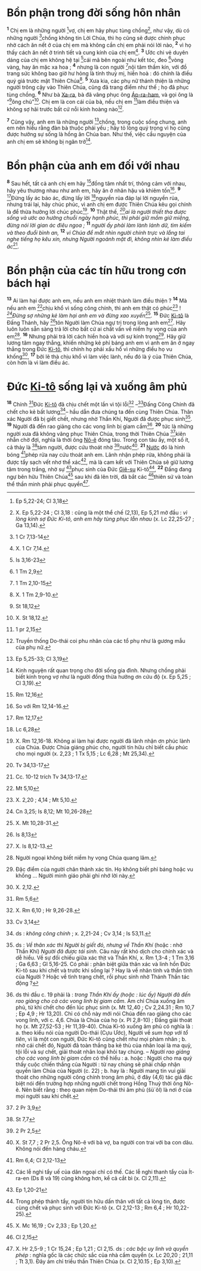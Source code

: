 # Bổn phận trong đời sống hôn nhân
<sup><b>1</b></sup> Chị em là những người [^1@-8630ab0f-797e-468e-8dc7-e98887ac2f6c]vợ, chị em hãy phục tùng chồng[^1-8630ab0f-797e-468e-8dc7-e98887ac2f6c], như vậy, dù có những người [^2@-8630ab0f-797e-468e-8dc7-e98887ac2f6c]chồng không tin Lời Chúa, thì họ cũng sẽ được chinh phục nhờ cách ăn nết ở của chị em mà không cần chị em phải nói lời nào, <sup><b>2</b></sup> vì họ thấy cách ăn nết ở trinh tiết và cung kính của chị em[^2-8630ab0f-797e-468e-8dc7-e98887ac2f6c]. <sup><b>3</b></sup> Ước chi vẻ duyên dáng của chị em không hệ tại [^3@-8630ab0f-797e-468e-8dc7-e98887ac2f6c]cái mã bên ngoài như kết tóc, đeo [^4@-8630ab0f-797e-468e-8dc7-e98887ac2f6c]vòng vàng, hay ăn mặc xa hoa ; <sup><b>4</b></sup> nhưng là con người [^5@-8630ab0f-797e-468e-8dc7-e98887ac2f6c]nội tâm thầm kín, với đồ trang sức không bao giờ hư hỏng là tính thuỳ mị, hiền hoà : đó chính là điều quý giá trước mặt Thiên Chúa[^3-8630ab0f-797e-468e-8dc7-e98887ac2f6c]. <sup><b>5</b></sup> Xưa kia, các phụ nữ thánh thiện là những người trông cậy vào Thiên Chúa, cũng đã trang điểm như thế ; họ đã phục tùng chồng. <sup><b>6</b></sup> Như bà [Xa-ra](), bà đã vâng phục ông [Áp-ra-ham](), và gọi ông là “[^6@-8630ab0f-797e-468e-8dc7-e98887ac2f6c]ông chủ”[^4-8630ab0f-797e-468e-8dc7-e98887ac2f6c]. Chị em là con cái của bà, nếu chị em [^7@-8630ab0f-797e-468e-8dc7-e98887ac2f6c]làm điều thiện và không sợ hãi trước bất cứ nỗi kinh hoàng nào[^5-8630ab0f-797e-468e-8dc7-e98887ac2f6c].

<sup><b>7</b></sup> Cũng vậy, anh em là những người [^8@-8630ab0f-797e-468e-8dc7-e98887ac2f6c]chồng, trong cuộc sống chung, anh em nên hiểu rằng đàn bà thuộc phái yếu ; hãy tỏ lòng quý trọng vì họ cũng được hưởng sự sống là hồng ân Chúa ban. Như thế, việc cầu nguyện của anh chị em sẽ không bị ngăn trở[^6-8630ab0f-797e-468e-8dc7-e98887ac2f6c].


# Bổn phận của anh em đối với nhau
<sup><b>8</b></sup> Sau hết, tất cả anh chị em hãy [^9@-8630ab0f-797e-468e-8dc7-e98887ac2f6c]đồng tâm nhất trí, thông cảm với nhau, hãy yêu thương nhau như anh em, hãy ăn ở nhân hậu và khiêm tốn[^7-8630ab0f-797e-468e-8dc7-e98887ac2f6c]. <sup><b>9</b></sup> [^10@-8630ab0f-797e-468e-8dc7-e98887ac2f6c]Đừng lấy ác báo ác, đừng lấy lời [^11@-8630ab0f-797e-468e-8dc7-e98887ac2f6c]nguyền rủa đáp lại lời nguyền rủa, nhưng trái lại, hãy chúc phúc, vì anh chị em được Thiên Chúa kêu gọi chính là để thừa hưởng lời chúc phúc[^8-8630ab0f-797e-468e-8dc7-e98887ac2f6c]. <sup><b>10</b></sup> Thật thế, *[^12@-8630ab0f-797e-468e-8dc7-e98887ac2f6c]ai là người thiết tha được sống và ước ao hưởng chuỗi ngày hạnh phúc, thì phải giữ mồm giữ miệng, đừng nói lời gian ác điêu ngoa ;* <sup><b>11</b></sup> *người ấy phải làm lành lánh dữ, tìm kiếm và theo đuổi bình an,* <sup><b>12</b></sup> *vì Chúa để mắt nhìn người chính trực và lắng tai nghe tiếng họ kêu xin, nhưng Người ngoảnh mặt đi, không nhìn kẻ làm điều ác*[^9-8630ab0f-797e-468e-8dc7-e98887ac2f6c].


# Bổn phận của các tín hữu trong cơn bách hại
<sup><b>13</b></sup> Ai làm hại được anh em, nếu anh em nhiệt thành làm điều thiện ? <sup><b>14</b></sup> Mà nếu anh em [^13@-8630ab0f-797e-468e-8dc7-e98887ac2f6c]chịu khổ vì sống công chính, thì anh em thật có phúc[^10-8630ab0f-797e-468e-8dc7-e98887ac2f6c] ! *[^14@-8630ab0f-797e-468e-8dc7-e98887ac2f6c]Đừng sợ những kẻ làm hại anh em và đừng xao xuyến*[^11-8630ab0f-797e-468e-8dc7-e98887ac2f6c]. <sup><b>15</b></sup> Đức [Ki-tô]() là Đấng Thánh, hãy [^15@-8630ab0f-797e-468e-8dc7-e98887ac2f6c]tôn Người làm Chúa ngự trị trong lòng anh em[^12-8630ab0f-797e-468e-8dc7-e98887ac2f6c]. Hãy luôn luôn sẵn sàng trả lời cho bất cứ ai chất vấn về niềm hy vọng của anh em[^13-8630ab0f-797e-468e-8dc7-e98887ac2f6c]. <sup><b>16</b></sup> Nhưng phải trả lời cách hiền hoà và với sự kính trọng[^14-8630ab0f-797e-468e-8dc7-e98887ac2f6c]. Hãy giữ lương tâm ngay thẳng, khiến những kẻ phỉ báng anh em vì anh em ăn ở ngay thẳng trong Đức [Ki-tô](), thì chính họ phải xấu hổ vì những điều họ vu khống[^15-8630ab0f-797e-468e-8dc7-e98887ac2f6c], <sup><b>17</b></sup> bởi lẽ thà chịu khổ vì làm việc lành, nếu đó là ý của Thiên Chúa, còn hơn là vì làm điều ác.


# Đức [Ki-tô]() sống lại và xuống âm phủ
<sup><b>18</b></sup> Chính [^16@-8630ab0f-797e-468e-8dc7-e98887ac2f6c]Đức [Ki-tô]() đã chịu chết một lần vì tội lỗi[^16-8630ab0f-797e-468e-8dc7-e98887ac2f6c] –[^17@-8630ab0f-797e-468e-8dc7-e98887ac2f6c]Đấng Công Chính đã chết cho kẻ bất lương[^17-8630ab0f-797e-468e-8dc7-e98887ac2f6c]– hầu dẫn đưa chúng ta đến cùng Thiên Chúa. Thân xác Người đã bị giết chết, nhưng nhờ Thần Khí, Người đã được phục sinh[^18-8630ab0f-797e-468e-8dc7-e98887ac2f6c]. <sup><b>19</b></sup> Người đã đến rao giảng cho các vong linh bị giam cầm[^19-8630ab0f-797e-468e-8dc7-e98887ac2f6c], <sup><b>20</b></sup> tức là những người xưa đã không vâng phục Thiên Chúa, trong thời Thiên Chúa [^18@-8630ab0f-797e-468e-8dc7-e98887ac2f6c]kiên nhẫn chờ đợi, nghĩa là thời ông [Nô-ê]() đóng tàu. Trong con tàu ấy, một số ít, cả thảy là [^19@-8630ab0f-797e-468e-8dc7-e98887ac2f6c]tám người, được cứu thoát nhờ [^20@-8630ab0f-797e-468e-8dc7-e98887ac2f6c]nước[^20-8630ab0f-797e-468e-8dc7-e98887ac2f6c]. <sup><b>21</b></sup> [Nước]() đó là hình bóng [^21@-8630ab0f-797e-468e-8dc7-e98887ac2f6c]phép rửa nay cứu thoát anh em. Lãnh nhận phép rửa, không phải là được tẩy sạch vết nhơ thể xác[^21-8630ab0f-797e-468e-8dc7-e98887ac2f6c], mà là cam kết với Thiên Chúa sẽ giữ lương tâm trong trắng, nhờ sự [^22@-8630ab0f-797e-468e-8dc7-e98887ac2f6c]phục sinh của Đức [Giê-su]() Ki-tô[^22-8630ab0f-797e-468e-8dc7-e98887ac2f6c], <sup><b>22</b></sup> Đấng đang ngự bên hữu Thiên Chúa[^23-8630ab0f-797e-468e-8dc7-e98887ac2f6c] sau khi đã lên trời, đã bắt các [^23@-8630ab0f-797e-468e-8dc7-e98887ac2f6c]thiên sứ và toàn thể thần minh phải phục quyền[^24-8630ab0f-797e-468e-8dc7-e98887ac2f6c].

[^1-8630ab0f-797e-468e-8dc7-e98887ac2f6c]: X. Ep 5,22-24 ; Cl 3,18 : cũng là một thể chế (2,13), Ep 5,21 mở đầu : *vì lòng kính sợ Đức Ki-tô, anh em hãy tùng phục lẫn nhau* (x. Lc 22,25-27 ; Ga 13,14).
[^2-8630ab0f-797e-468e-8dc7-e98887ac2f6c]: X. 1 Cr 7,14.
[^3-8630ab0f-797e-468e-8dc7-e98887ac2f6c]: X. 1 Tm 2,9-10.
[^4-8630ab0f-797e-468e-8dc7-e98887ac2f6c]: X. St 18,12.
[^5-8630ab0f-797e-468e-8dc7-e98887ac2f6c]: Truyền thống Do-thái coi phu nhân của các tổ phụ như là gương mẫu của phụ nữ.
[^6-8630ab0f-797e-468e-8dc7-e98887ac2f6c]: Kinh nguyện rất quan trọng cho đời sống gia đình. Nhưng chồng phải biết kính trọng vợ như là người đồng thừa hưởng ơn cứu độ (x. Ep 5,25 ; Cl 3,19).
[^7-8630ab0f-797e-468e-8dc7-e98887ac2f6c]: So với Rm 12,14-16.
[^8-8630ab0f-797e-468e-8dc7-e98887ac2f6c]: X. Rm 12,16-18. Không ai làm hại được người đã lãnh nhận ơn phúc lành của Chúa. Được Chúa giáng phúc cho, người tín hữu chỉ biết cầu phúc cho mọi người (x. 2,23 ; 1 Tx 5,15 ; Lc 6,28 ; Mt 25,34).
[^9-8630ab0f-797e-468e-8dc7-e98887ac2f6c]: Cc. 10-12 trích Tv 34,13-17.
[^10-8630ab0f-797e-468e-8dc7-e98887ac2f6c]: X. 2,20 ; 4,14 ; Mt 5,10.
[^11-8630ab0f-797e-468e-8dc7-e98887ac2f6c]: X. Mt 10,28-31.
[^12-8630ab0f-797e-468e-8dc7-e98887ac2f6c]: X. Is 8,12-13.
[^13-8630ab0f-797e-468e-8dc7-e98887ac2f6c]: Người ngoại không biết niềm hy vọng Chúa quang lâm.
[^14-8630ab0f-797e-468e-8dc7-e98887ac2f6c]: Đặc điểm của người chân thành xác tín. Họ không biết phỉ báng hoặc vu khống ... Người minh giáo phải ghi nhớ lời này.
[^15-8630ab0f-797e-468e-8dc7-e98887ac2f6c]: X. 2,12.
[^16-8630ab0f-797e-468e-8dc7-e98887ac2f6c]: X. Rm 6,10 ; Hr 9,26-28.
[^17-8630ab0f-797e-468e-8dc7-e98887ac2f6c]: ds : *không công chính* ; x. 2,21-24 ; Cv 3,14 ; Is 53,11.
[^18-8630ab0f-797e-468e-8dc7-e98887ac2f6c]: ds : *Về thân xác thì Người bị giết đó, nhưng về Thần Khí* (hoặc : nhờ Thần Khí) *Người đã được tái sinh*. Câu này rất khó dịch cho chính xác và dễ hiểu. Về sự đối chiếu giữa xác thịt và Thần Khí, x. Rm 1,3-4 ; 1 Tm 3,16 ; Ga 6,63 ; Gl 5,16-25. Có phải : phân biệt giữa thân xác và linh hồn Đức Ki-tô sau khi chết và trước khi sống lại ? Hay là về nhân tính và thần tính của Người ? Hoặc về tình trạng chết, rồi phục sinh nhờ Thánh Thần tác động ?
[^19-8630ab0f-797e-468e-8dc7-e98887ac2f6c]: ds thì đầu c. 19 phải là : *trong Thần Khí ấy (hoặc : lúc ấy) Người đã đến rao giảng cho cả các vong linh bị giam cầm*. Ám chỉ Chúa xuống âm phủ, từ khi chết cho đến lúc phục sinh (x. Mt 12,40 ; Cv 2,24.31 ; Rm 10,7 ; Ep 4,9 ; Hr 13,20). Chỉ có chỗ này mới nói Chúa đến rao giảng cho các vong linh, với c. 4,6. Chúa là Chúa của họ (x. Pl 2,8-10) ; Đấng giải thoát họ (x. Mt 27,52-53 ; Hr 11,39-40). Chúa Ki-tô xuống âm phủ có nghĩa là : a. theo kiểu nói của người Do-thái (Cựu Ước), Người về *sum họp với tổ tiên*, vì là một con người, Đức Ki-tô cũng chết như mọi phàm nhân ; b. nhờ cái chết đó, Người đã toàn thắng ba kẻ thù của nhân loại là ma quỷ, tội lỗi và sự chết, giải thoát nhân loại khỏi tay chúng. – *Người rao giảng cho các vong linh bị giam cầm* có thể hiểu : a. hoặc : Người cho ma quỷ thấy cuộc chiến thắng của Người : từ nay chúng sẽ phải chấp nhận quyền làm Chúa của Người (c. 22) ; b. hay là : Người mang tin vui giải thoát cho những người công chính trong âm phủ, ở đây (4,6) tác giả đặc biệt nói đến trường hợp những người chết trong Hồng Thuỷ thời ông Nô-ê. Nên biết rằng : theo quan niệm Do-thái thì âm phủ (šü´ôl) là nơi ở của mọi người sau khi chết.
[^20-8630ab0f-797e-468e-8dc7-e98887ac2f6c]: X. St 7,7 ; 2 Pr 2,5. Ông Nô-ê với bà vợ, ba người con trai với ba con dâu. Không nói đến hàng cháu.
[^21-8630ab0f-797e-468e-8dc7-e98887ac2f6c]: Các lễ nghi tẩy uế của dân ngoại chỉ có thế. Các lễ nghi thanh tẩy của Ít-ra-en (Ds 8 và 19) cũng không hơn, kể cả cắt bì (x. Cl 2,11).
[^22-8630ab0f-797e-468e-8dc7-e98887ac2f6c]: Trong phép thánh tẩy, người tín hữu dấn thân với tất cả lòng tin, được cùng chết và phục sinh với Đức Ki-tô (x. Cl 2,12-13 ; Rm 6,4 ; Hr 10,22-25).
[^23-8630ab0f-797e-468e-8dc7-e98887ac2f6c]: X. Mc 16,19 ; Cv 2,33 ; Ep 1,20.
[^24-8630ab0f-797e-468e-8dc7-e98887ac2f6c]: X. Hr 2,5-9 ; 1 Cr 15,24 ; Ep 1,21 ; Cl 2,15. ds : *các bậc uy linh và quyền phép* : nghĩa gốc là các chức sắc của nhà cầm quyền (x. Lc 20,20 ; 21,11 ; Tt 3,1). Đây ám chỉ triều thần Thiên Chúa (x. Cl 2,10.15 ; Ep 3,10).
[^1@-8630ab0f-797e-468e-8dc7-e98887ac2f6c]: Ep 5,22-24; Cl 3,18
[^2@-8630ab0f-797e-468e-8dc7-e98887ac2f6c]: 1 Cr 7,13-14
[^3@-8630ab0f-797e-468e-8dc7-e98887ac2f6c]: Is 3,16-23
[^4@-8630ab0f-797e-468e-8dc7-e98887ac2f6c]: 1 Tm 2,9
[^5@-8630ab0f-797e-468e-8dc7-e98887ac2f6c]: 1 Tm 2,10-15
[^6@-8630ab0f-797e-468e-8dc7-e98887ac2f6c]: St 18,12
[^7@-8630ab0f-797e-468e-8dc7-e98887ac2f6c]: 1 pr 2,15
[^8@-8630ab0f-797e-468e-8dc7-e98887ac2f6c]: Ep 5,25-33; Cl 3,19
[^9@-8630ab0f-797e-468e-8dc7-e98887ac2f6c]: Rm 12,16
[^10@-8630ab0f-797e-468e-8dc7-e98887ac2f6c]: Rm 12,17
[^11@-8630ab0f-797e-468e-8dc7-e98887ac2f6c]: Lc 6,28
[^12@-8630ab0f-797e-468e-8dc7-e98887ac2f6c]: Tv 34,13-17
[^13@-8630ab0f-797e-468e-8dc7-e98887ac2f6c]: Mt 5,10
[^14@-8630ab0f-797e-468e-8dc7-e98887ac2f6c]: Cn 3,25; Is 8,12; Mt 10,26-28
[^15@-8630ab0f-797e-468e-8dc7-e98887ac2f6c]: Is 8,13
[^16@-8630ab0f-797e-468e-8dc7-e98887ac2f6c]: Rm 5,6
[^17@-8630ab0f-797e-468e-8dc7-e98887ac2f6c]: Cv 3,14
[^18@-8630ab0f-797e-468e-8dc7-e98887ac2f6c]: 2 Pr 3,9
[^19@-8630ab0f-797e-468e-8dc7-e98887ac2f6c]: St 7,7
[^20@-8630ab0f-797e-468e-8dc7-e98887ac2f6c]: 2 Pr 2,5
[^21@-8630ab0f-797e-468e-8dc7-e98887ac2f6c]: Rm 6,4; Cl 2,12-13
[^22@-8630ab0f-797e-468e-8dc7-e98887ac2f6c]: Ep 1,20-21
[^23@-8630ab0f-797e-468e-8dc7-e98887ac2f6c]: Cl 2,15